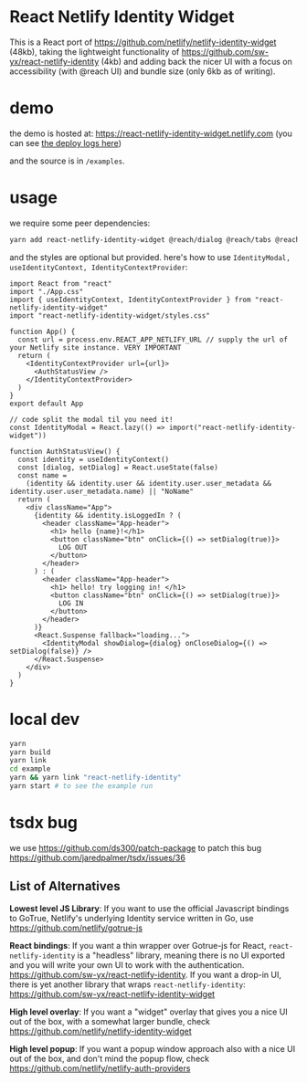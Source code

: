 # React Netlify Identity Widget

This is a React port of https://github.com/netlify/netlify-identity-widget (48kb), taking the lightweight functionality of https://github.com/sw-yx/react-netlify-identity (4kb) and adding back the nicer UI with a focus on accessibility (with @reach UI) and bundle size (only 6kb as of writing).

# demo

the demo is hosted at: https://react-netlify-identity-widget.netlify.com (you can see [the deploy logs here](https://app.netlify.com/sites/react-netlify-identity-widget/deploys))

and the source is in `/examples`.

# usage

we require some peer dependencies:

```bash
yarn add react-netlify-identity-widget @reach/dialog @reach/tabs @reach/visually-hidden
```

and the styles are optional but provided. here's how to use `IdentityModal, useIdentityContext, IdentityContextProvider`:

```tsx
import React from "react"
import "./App.css"
import { useIdentityContext, IdentityContextProvider } from "react-netlify-identity-widget"
import "react-netlify-identity-widget/styles.css"

function App() {
  const url = process.env.REACT_APP_NETLIFY_URL // supply the url of your Netlify site instance. VERY IMPORTANT
  return (
    <IdentityContextProvider url={url}>
      <AuthStatusView />
    </IdentityContextProvider>
  )
}
export default App

// code split the modal til you need it!
const IdentityModal = React.lazy(() => import("react-netlify-identity-widget"))

function AuthStatusView() {
  const identity = useIdentityContext()
  const [dialog, setDialog] = React.useState(false)
  const name =
    (identity && identity.user && identity.user.user_metadata && identity.user.user_metadata.name) || "NoName"
  return (
    <div className="App">
      {identity && identity.isLoggedIn ? (
        <header className="App-header">
          <h1> hello {name}!</h1>
          <button className="btn" onClick={() => setDialog(true)}>
            LOG OUT
          </button>
        </header>
      ) : (
        <header className="App-header">
          <h1> hello! try logging in! </h1>
          <button className="btn" onClick={() => setDialog(true)}>
            LOG IN
          </button>
        </header>
      )}
      <React.Suspense fallback="loading...">
        <IdentityModal showDialog={dialog} onCloseDialog={() => setDialog(false)} />
      </React.Suspense>
    </div>
  )
}
```

# local dev

```bash
yarn
yarn build
yarn link
cd example
yarn && yarn link "react-netlify-identity"
yarn start # to see the example run
```

# tsdx bug

we use https://github.com/ds300/patch-package to patch this bug https://github.com/jaredpalmer/tsdx/issues/36

## List of Alternatives

**Lowest level JS Library**: If you want to use the official Javascript bindings to GoTrue, Netlify's underlying Identity service written in Go, use https://github.com/netlify/gotrue-js

**React bindings**: If you want a thin wrapper over Gotrue-js for React, `react-netlify-identity` is a "headless" library, meaning there is no UI exported and you will write your own UI to work with the authentication. https://github.com/sw-yx/react-netlify-identity. If you want a drop-in UI, there is yet another library that wraps `react-netlify-identity`: https://github.com/sw-yx/react-netlify-identity-widget

**High level overlay**: If you want a "widget" overlay that gives you a nice UI out of the box, with a somewhat larger bundle, check https://github.com/netlify/netlify-identity-widget

**High level popup**: If you want a popup window approach also with a nice UI out of the box, and don't mind the popup flow, check https://github.com/netlify/netlify-auth-providers
